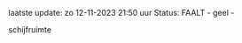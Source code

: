laatste update: 
zo 12-11-2023 21:50   uur 
Status: FAALT - geel - 
<div class="service Y">schijfruimte</div>